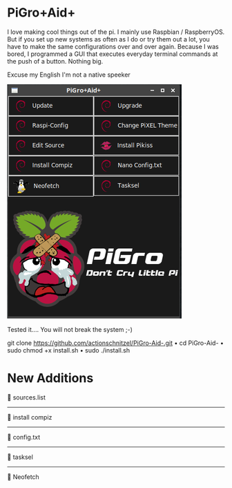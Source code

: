 # PiGro+Aid+

I love making cool things out of the pi. I mainly use Raspbian / RaspberryOS. But if you set up new systems as often as I do or try them out a lot, you have to make the same configurations over and over again. Because I was bored, I programmed a GUI that executes everyday terminal commands at the push of a button. Nothing big.

Excuse my English
I'm not a native speeker



![GUI](https://github.com/actionschnitzel/PiGro-Aid-/blob/dev/GUI.png)





Tested it.... You will not break the system ;-)

git clone https://github.com/actionschnitzel/PiGro-Aid-.git
    • cd PiGro-Aid-
    • sudo chmod +x install.sh
    • sudo ./install.sh



# New Additions
:metal: sources.list
***
:metal: install compiz
***
:metal: config.txt
***
:metal: tasksel
***
:metal: Neofetch


